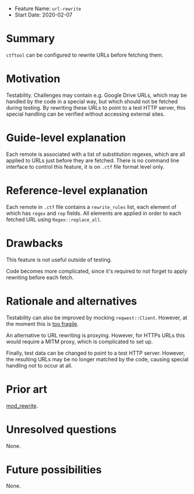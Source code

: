 - Feature Name: `url-rewrite`
- Start Date: 2020-02-07

# Summary
[summary]: #summary

`ctftool` can be configured to rewrite URLs before fetching them.

# Motivation
[motivation]: #motivation

Testability. Challenges may contain e.g. Google Drive URLs, which may be handled by the code in a special way, but
which should not be fetched during testing. By rewriting these URLs to point to a test HTTP server, this special
handling can be verified without accessing external sites.

# Guide-level explanation
[guide-level-explanation]: #guide-level-explanation

Each remote is associated with a list of substitution regexes, which are all applied to URLs just before they are
fetched. There is no command line interface to control this feature, it is on `.ctf` file format level only.

# Reference-level explanation
[reference-level-explanation]: #reference-level-explanation

Each remote in `.ctf` file contains a `rewrite_rules` list, each element of which has `regex` and `rep` fields. All
elements are applied in order to each fetched URL using `Regex::replace_all`.

# Drawbacks
[drawbacks]: #drawbacks

This feature is not useful outside of testing.

Code becomes more complicated, since it's required to not forget to apply rewriting before each fetch.

# Rationale and alternatives
[rationale-and-alternatives]: #rationale-and-alternatives

Testability can also be improved by mocking `reqwest::Client`. However, at the moment this is [too fragile](
https://github.com/seanmonstar/reqwest/issues/154).

An alternative to URL rewriting is proxying. However, for HTTPs URLs this would require a MITM proxy, which is
complicated to set up.

Finally, test data can be changed to point to a test HTTP server. However, the resulting URLs may be no longer matched
by the code, causing special handling not to occur at all.

# Prior art
[prior-art]: #prior-art

[mod_rewrite](https://httpd.apache.org/docs/current/mod/mod_rewrite.html).

# Unresolved questions
[unresolved-questions]: #unresolved-questions

None.

# Future possibilities
[future-possibilities]: #future-possibilities

None.
